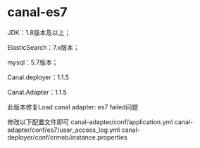 # canal-es7

JDK：1.8版本及以上；

ElasticSearch：7.x版本；

mysql：5.7版本；

Canal.deployer：1.1.5

Canal.Adapter：1.1.5

此版本修复Load canal adapter: es7 failed问题

修改以下配置文件即可
canal-adapter/conf/application.yml
canal-adapter/conf/es7/user_access_log.yml
canal-deployer/conf/crmeb/instance.properties